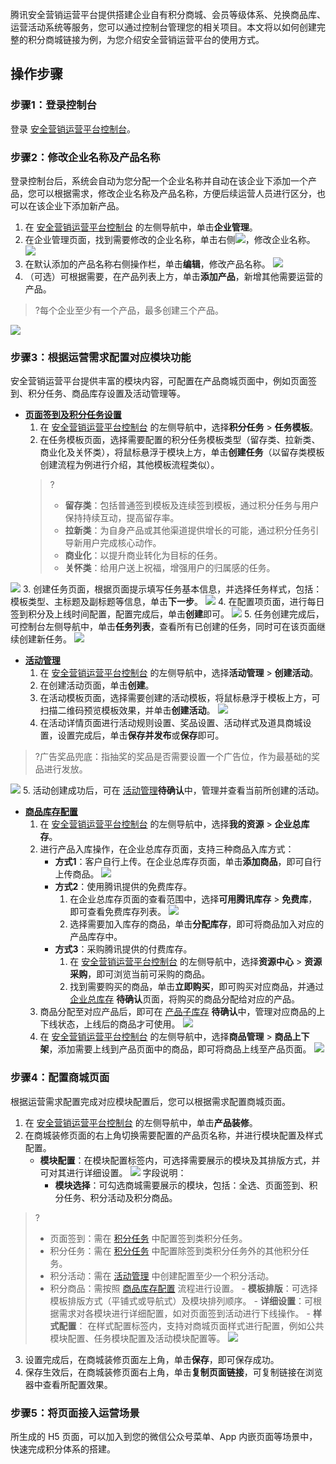 
腾讯安全营销运营平台提供搭建企业自有积分商城、会员等级体系、兑换商品库、运营活动系统等服务，您可以通过控制台管理您的相关项目。本文将以如何创建完整的积分商城链接为例，为您介绍安全营销运营平台的使用方式。

## 操作步骤
### 步骤1：登录控制台
登录 [安全营销运营平台控制台](https://console.cloud.tencent.com/smop)。
### 步骤2：修改企业名称及产品名称
登录控制台后，系统会自动为您分配一个企业名称并自动在该企业下添加一个产品，您可以根据需求，修改企业名称及产品名称，方便后续运营人员进行区分，也可以在该企业下添加新产品。
1. 在  [安全营销运营平台控制台](https://console.cloud.tencent.com/smop) 的左侧导航中，单击**企业管理**。
2. 在企业管理页面，找到需要修改的企业名称，单击右侧![](https://main.qcloudimg.com/raw/2db6bc92125fa0ed4ede46a271989237.png)，修改企业名称。
![](https://main.qcloudimg.com/raw/7a60c13e2049cd60f69b9e8d91188c8e.png)
3. 在默认添加的产品名称右侧操作栏，单击**编辑**，修改产品名称。
![](https://main.qcloudimg.com/raw/47aea30c63e522283013460ead740f8a.png)
4. （可选）可根据需要，在产品列表上方，单击**添加产品**，新增其他需要运营的产品。
>?每个企业至少有一个产品，最多创建三个产品。
>
![](https://main.qcloudimg.com/raw/3a2f5c81f831a4c8a4e56208cb837bde.png)

### 步骤3：根据运营需求配置对应模块功能
安全营销运营平台提供丰富的模块内容，可配置在产品商城页面中，例如页面签到、积分任务、商品库存设置及活动管理等。
- [**页面签到及积分任务设置**](id:step1)
	1. 在  [安全营销运营平台控制台](https://console.cloud.tencent.com/smop) 的左侧导航中，选择**积分任务** > **任务模板**。
	2. 在任务模板页面，选择需要配置的积分任务模板类型（留存类、拉新类、商业化及关怀类），将鼠标悬浮于模块上方，单击**创建任务**（以留存类模板创建流程为例进行介绍，其他模板流程类似）。
	>?
	>- **留存类**：包括普通签到模板及连续签到模板，通过积分任务与用户保持持续互动，提高留存率。
	>- **拉新类**：为自身产品或其他渠道提供增长的可能，通过积分任务引导新用户完成核心动作。
	>- **商业化**：以提升商业转化为目标的任务。
	>- **关怀类**：给用户送上祝福，增强用户的归属感的任务。
	>
![](https://main.qcloudimg.com/raw/43151bdba264acb1a2a1ce2e69134d00.png)
	3. 创建任务页面，根据页面提示填写任务基本信息，并选择任务样式，包括：模板类型、主标题及副标题等信息，单击**下一步**。
![](https://main.qcloudimg.com/raw/e20c0fe574f47f1edc8c7739568aac8f.png)
	4. 在配置项页面，进行每日签到积分及上线时间配置，配置完成后，单击**创建**即可。
	![](https://main.qcloudimg.com/raw/8127871f9d664420e30b805554327b6c.png)
	5. 任务创建完成后，可控制台左侧导航中，单击**任务列表**，查看所有已创建的任务，同时可在该页面继续创建新任务。
	![](https://main.qcloudimg.com/raw/8986e4c77e0ca24877341370895e9134.png)
- [**活动管理**](id:step2)
	1. 在  [安全营销运营平台控制台](https://console.cloud.tencent.com/smop) 的左侧导航中，选择**活动管理** > **创建活动**。
	2. 在创建活动页面，单击**创建**。
	3. 在活动模板页面，选择需要创建的活动模板，将鼠标悬浮于模板上方，可扫描二维码预览模板效果，并单击**创建活动**。
	![](https://main.qcloudimg.com/raw/3f287c0c58eda9e04ee3a5e96f26c98b.png)
	4. 在活动详情页面进行活动规则设置、奖品设置、活动样式及道具商城设置，设置完成后，单击**保存并发布**或**保存**即可。
>?广告奖品兜底：指抽奖的奖品是否需要设置一个广告位，作为最基础的奖品进行发放。
>
![](https://main.qcloudimg.com/raw/98dc6814189d5efa7efb32b8b5462480.png)
	5. 活动创建成功后，可在 [活动管理](https://console.cloud.tencent.com/smop/mall/act_manager)**待确认**中，管理并查看当前所创建的活动。
- [**商品库存配置**](id:step3)
	1. 在  [安全营销运营平台控制台](https://console.cloud.tencent.com/smop) 的左侧导航中，选择**我的资源** > **企业总库存**。
	2. 进行产品入库操作，在企业总库存页面，支持三种商品入库方式：
		- **方式1**：客户自行上传。在企业总库存页面，单击**添加商品**，即可自行上传商品。
		![](https://main.qcloudimg.com/raw/28742a14f8ef2bd9e59b7dd6e87b8f22.png)
		- **方式2**：使用腾讯提供的免费库存。
			1. 在企业总库存页面的查看范围中，选择**可用腾讯库存** > **免费库**，即可查看免费库存列表。
			![](https://main.qcloudimg.com/raw/9a72c1ba7b014793d3e175aa229dff36.png)
			2. 选择需要加入库存的商品，单击**分配库存**，即可将商品加入对应的产品库存中。
		- **方式3**：采购腾讯提供的付费库存。
			1. 在 [安全营销运营平台控制台](https://console.cloud.tencent.com/smop) 的左侧导航中，选择**资源中心** > **资源采购**，即可浏览当前可采购的商品。
			2. 找到需要购买的商品，单击**立即购买**，即可购买对应商品，并通过 [企业总库存](https://console.cloud.tencent.com/smop/inventory/commodity_pool) **待确认**页面，将购买的商品分配给对应的产品。
	3. 商品分配至对应产品后，即可在 [产品子库存](https://console.cloud.tencent.com/smop/inventory/inventory_allocation) **待确认**中，管理对应商品的上下线状态，上线后的商品才可使用。
	![](https://main.qcloudimg.com/raw/7e39bfa574b689c985c61fe4f1a55bbb.png)
	4. 在  [安全营销运营平台控制台](https://console.cloud.tencent.com/smop) 的左侧导航中，选择**商品管理** > **商品上下架**，添加需要上线到产品页面中的商品，即可将商品上线至产品页面。
![](https://main.qcloudimg.com/raw/91ddd29afad51775ef2344fd2021c347.png)

###  步骤4：配置商城页面
根据运营需求配置完成对应模块配置后，您可以根据需求配置商城页面。
1. 在  [安全营销运营平台控制台](https://console.cloud.tencent.com/smop) 的左侧导航中，单击**产品装修**。
2. 在商城装修页面的右上角切换需要配置的产品页名称，并进行模块配置及样式配置。
	- **模块配置**：在模块配置标签内，可选择需要展示的模块及其排版方式，并可对其进行详细设置。
	![](https://main.qcloudimg.com/raw/1105e83d63619054f5fa8ec5250a023f.png)
	字段说明：
		- **模块选择**：可勾选商城需要展示的模块，包括：全选、页面签到、积分任务、积分活动及积分商品。
>?
>- 页面签到：需在 [积分任务](#step1) 中配置签到类积分任务。
>- 积分任务：需在 [积分任务](#step1) 中配置除签到类积分任务外的其他积分任务。
>- 积分活动：需在 [活动管理](#step2) 中创建配置至少一个积分活动。
>- 积分商品：需按照 [商品库存配置](#step3) 流程进行设置。
		- **模板排版**：可选择模板排版方式（平铺式或导航式）及模块排列顺序。
		- **详细设置**：可根据需求对各模块进行详细配置，如对页面签到活动进行下线操作。
	- **样式配置**： 在样式配置标签内，支持对商城页面样式进行配置，例如公共模块配置、任务模块配置及活动模块配置等。
	![](https://main.qcloudimg.com/raw/77a758d7fa2ac523292fa140afccf2d3.png)
3. 设置完成后，在商城装修页面左上角，单击**保存**，即可保存成功。
4. 保存生效后，在商城装修页面右上角，单击**复制页面链接**，可复制链接在浏览器中查看所配置效果。

### 步骤5：将页面接入运营场景
所生成的 H5 页面，可以加入到您的微信公众号菜单、App 内嵌页面等场景中，快速完成积分体系的搭建。
